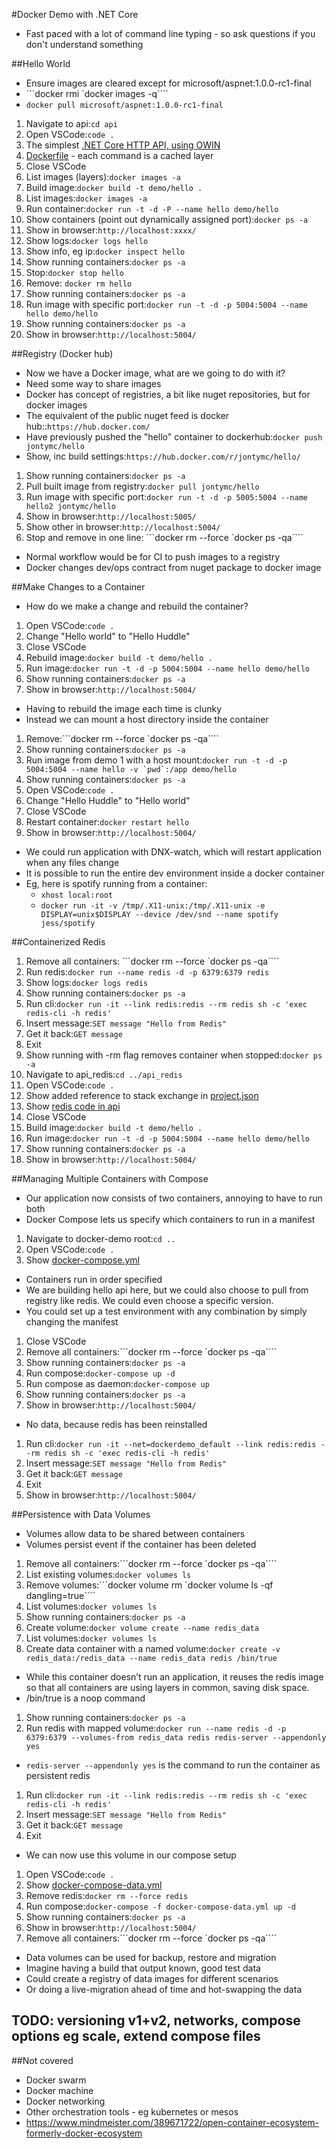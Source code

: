 #Docker Demo with .NET Core

* Fast paced with a lot of command line typing - so ask questions if you don't understand something

##Hello World
* Ensure images are cleared except for microsoft/aspnet:1.0.0-rc1-final
* ```docker rmi `docker images -q````
* ```docker pull microsoft/aspnet:1.0.0-rc1-final```

1. Navigate to api:```cd api```
1. Open VSCode:```code .```
1. The simplest [.NET Core HTTP API, using OWIN](api/Startup.cs)
1. [Dockerfile](api/Dockerfile) - each command is a cached layer
1. Close VSCode
1. List images (layers):```docker images -a```
1. Build image:```docker build -t demo/hello .```
1. List images:```docker images -a```
1. Run container:```docker run -t -d -P --name hello demo/hello```
1. Show containers (point out dynamically assigned port):```docker ps -a```
1. Show in browser:```http://localhost:xxxx/```
1. Show logs:```docker logs hello```
1. Show info, eg ip:```docker inspect hello```
1. Show running containers:```docker ps -a```
1. Stop:```docker stop hello```
1. Remove: ```docker rm hello```
1. Show running containers:```docker ps -a```
1. Run image with specific port:```docker run -t -d -p 5004:5004 --name hello demo/hello```
1. Show running containers:```docker ps -a```
1. Show in browser:```http://localhost:5004/```

##Registry (Docker hub)

* Now we have a Docker image, what are we going to do with it?
* Need some way to share images
* Docker has concept of registries, a bit like nuget repositories, but for docker images
* The equivalent of the public nuget feed is docker hub::```https://hub.docker.com/```
* Have previously pushed the "hello" container to dockerhub:```docker push jontymc/hello```
* Show, inc build settings:```https://hub.docker.com/r/jontymc/hello/```

1. Show running containers:```docker ps -a```
1. Pull built image from registry:```docker pull jontymc/hello```
1. Run image with specific port:```docker run -t -d -p 5005:5004 --name hello2 jontymc/hello```
1. Show in browser:```http://localhost:5005/```
1. Show other in browser:```http://localhost:5004/```
1. Stop and remove in one line: ```docker rm --force `docker ps -qa````

* Normal workflow would be for CI to push images to a registry
* Docker changes dev/ops contract from nuget package to docker image

##Make Changes to a Container

* How do we make a change and rebuild the container?

1. Open VSCode:```code .```
1. Change "Hello world" to "Hello Huddle"
1. Close VSCode
1. Rebuild image:```docker build -t demo/hello .```
1. Run image:```docker run -t -d -p 5004:5004 --name hello demo/hello```
1. Show running containers:```docker ps -a```
1. Show in browser:```http://localhost:5004/```

* Having to rebuild the image each time is clunky
* Instead we can mount a host directory inside the container

1. Remove:```docker rm --force `docker ps -qa````
1. Show running containers:```docker ps -a```
1. Run image from demo 1 with a host mount:```docker run -t -d -p 5004:5004 --name hello -v `pwd`:/app demo/hello```
1. Show running containers:```docker ps -a```
1. Open VSCode:```code .```
1. Change "Hello Huddle" to "Hello world"
1. Close VSCode
1. Restart container:```docker restart hello```
1. Show in browser:```http://localhost:5004/```

* We could run application with DNX-watch, which will restart application when any files change
* It is possible to run the entire dev environment inside a docker container
* Eg, here is spotify running from a container:
  * ```xhost local:root```
  * ```docker run -it -v /tmp/.X11-unix:/tmp/.X11-unix -e DISPLAY=unix$DISPLAY --device /dev/snd --name spotify jess/spotify```

##Containerized Redis

1. Remove all containers: ```docker rm --force `docker ps -qa````
1. Run redis:```docker run --name redis -d -p 6379:6379 redis```
1. Show logs:```docker logs redis```
1. Show running containers:```docker ps -a```
1. Run cli:```docker run -it --link redis:redis --rm redis sh -c 'exec redis-cli -h redis'```
1. Insert message:```SET message "Hello from Redis"```
1. Get it back:```GET message```
1. Exit
1. Show running with -rm flag removes container when stopped:```docker ps -a```
1. Navigate to api_redis:```cd ../api_redis```
1. Open VSCode:```code .```
1. Show added reference to stack exchange in [project.json](api_redis/project.json)
1. Show [redis code in api](api_redis/startup.cs)
1. Close VSCode
1. Build image:```docker build -t demo/hello .```
1. Run image:```docker run -t -d -p 5004:5004 --name hello demo/hello```
1. Show running containers:```docker ps -a```
1. Show in browser:```http://localhost:5004/```

##Managing Multiple Containers with Compose

* Our application now consists of two containers, annoying to have to run both
* Docker Compose lets us specify which containers to run in a manifest

1. Navigate to docker-demo root:```cd ..```
1. Open VSCode:```code .```
1. Show [docker-compose.yml](docker-compose.yml)

* Containers run in order specified
* We are building hello api here, but we could also choose to pull from registry like redis. We could even choose a specific version.
* You could set up a test environment with any combination by simply changing the manifest

1. Close VSCode
1. Remove all containers:```docker rm --force `docker ps -qa````
1. Show running containers:```docker ps -a```
1. Run compose:```docker-compose up -d```
1. Run compose as daemon:```docker-compose up```
1. Show running containers:```docker ps -a```
1. Show in browser:```http://localhost:5004/```

* No data, because redis has been reinstalled

1. Run cli:```docker run -it --net=dockerdemo_default --link redis:redis --rm redis sh -c 'exec redis-cli -h redis'```
1. Insert message:```SET message "Hello from Redis"```
1. Get it back:```GET message```
1. Exit
1. Show in browser:```http://localhost:5004/```

##Persistence with Data Volumes

* Volumes allow data to be shared between containers
* Volumes persist event if the container has been deleted

1. Remove all containers:```docker rm --force `docker ps -qa````
1. List existing volumes:```docker volumes ls```
1. Remove volumes:```docker volume rm `docker volume ls -qf dangling=true````
1. List volumes:```docker volumes ls```
1. Show running containers:```docker ps -a```
1. Create volume:```docker volume create --name redis_data```
1. List volumes:```docker volumes ls```
1. Create data container with a named volume:```docker create -v redis_data:/redis_data --name redis_data redis /bin/true```
  * While this container doesn’t run an application, it reuses the redis image so that all containers are using layers in common, saving disk space.
  * /bin/true is a noop command
1. Show running containers:```docker ps -a```
1. Run redis with mapped volume:```docker run --name redis -d -p 6379:6379 --volumes-from redis_data redis redis-server --appendonly yes```
  * ```redis-server --appendonly yes``` is the command to run the container as persistent redis
1. Run cli:```docker run -it --link redis:redis --rm redis sh -c 'exec redis-cli -h redis'```
1. Insert message:```SET message "Hello from Redis"```
1. Get it back:```GET message```
1. Exit

* We can now use this volume in our compose setup

1. Open VSCode:```code .```
1. Show [docker-compose-data.yml](docker-compose-data.yml)
1. Remove redis:```docker rm --force redis```
1. Run compose:```docker-compose -f docker-compose-data.yml up -d```
1. Show running containers:```docker ps -a```
1. Show in browser:```http://localhost:5004/```
1. Remove all containers:```docker rm --force `docker ps -qa````

* Data volumes can be used for backup, restore and migration
* Imagine having a build that output known, good test data
* Could create a registry of data images for different scenarios
* Or doing a live-migration ahead of time and hot-swapping the data



## TODO: versioning v1+v2, networks, compose options eg scale, extend compose files

##Not covered

* Docker swarm
* Docker machine
* Docker networking
* Other orchestration tools - eg kubernetes or mesos
* https://www.mindmeister.com/389671722/open-container-ecosystem-formerly-docker-ecosystem